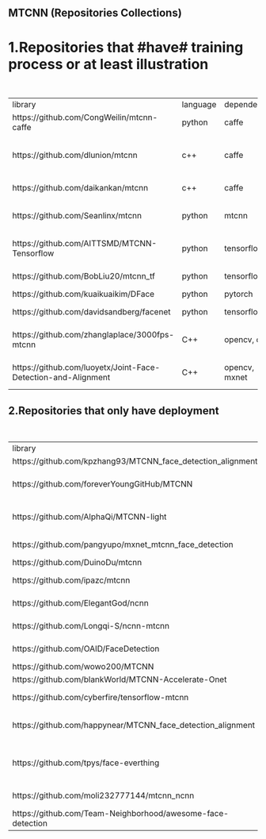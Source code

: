 ## MTCNN (Repositories Collections)

# 1.Repositories that #have# training process or at least illustration
<table>  
    <tr>
        <td>library</td>
        <td>language</td>
        <td>dependencies</td>
        <td>hasLandmarks</td>
        <td>comments</td>
    </tr>
    <tr>
        <td>https://github.com/CongWeilin/mtcnn-caffe</td>
        <td>python</td>
        <td>caffe</td>
        <td>yes</td>
        <td>a training reproduction</td>
    </tr>
    <tr>
        <td>https://github.com/dlunion/mtcnn</td>
        <td>c++</td>
        <td>caffe</td>
        <td>yes</td>
        <td>a training reproduction similar to CongWeiLin</td>
    </tr>
    <tr>
        <td>https://github.com/daikankan/mtcnn</td>
        <td>c++</td>
        <td>caffe</td>
        <td>yes</td>
        <td>a training reproduction</td>
    </tr>
    <tr>
        <td>https://github.com/Seanlinx/mtcnn</td>
        <td>python</td>
        <td>mtcnn</td>
        <td>no</td>
        <td>a good mxnet reproduction</td>
    </tr>
    <tr>
        <td>https://github.com/AITTSMD/MTCNN-Tensorflow</td>
        <td>python</td>
        <td>tensorflow</td>
        <td>yes</td>
        <td>followed the paper closely</td>
    </tr>
    <tr>
        <td>https://github.com/BobLiu20/mtcnn_tf</td>
        <td>python</td>
        <td>tensorflow</td>
        <td>yes</td>
        <td>similar to AITTSMD</td>
    </tr>
    <tr>
        <td>https://github.com/kuaikuaikim/DFace</td>
        <td>python</td>
        <td>pytorch</td>
        <td>yes</td>
        <td>DFace</td>
    </tr>  
    <tr>
        <td>https://github.com/davidsandberg/facenet</td>
        <td>python</td>
        <td>tensorflow</td>
        <td>yes</td>
        <td>the most popular</td>
    </tr>
    <tr>
        <td>https://github.com/zhanglaplace/3000fps-mtcnn</td>
        <td>C++</td>
        <td>opencv, caffe</td>
        <td>yes</td>
        <td>68keypoints but no model</td>
    </tr>
    <tr>
        <td>https://github.com/luoyetx/Joint-Face-Detection-and-Alignment</td>
        <td>C++</td>
        <td>opencv, mxnet</td>
        <td>yes</td>
        <td>mtcnn caffe memory leak issue</td>
    </tr>
</table>



## 2.Repositories that only have deployment
<table>  
    <tr>
        <td>library</td>
        <td>language</td>
        <td>dependencies</td>
        <td>hasLandmarks</td>
        <td>comments</td>
    </tr>
    <tr>
        <td>https://github.com/kpzhang93/MTCNN_face_detection_alignment</td>
        <td>matlab</td>
        <td>caffe</td>
        <td>no</td>
        <td>yes</td>
        <td>original</td>
    </tr>
    <tr>
        <td>https://github.com/foreverYoungGitHub/MTCNN</td>
        <td>C++</td>
        <td>caffe, opencv</td>
        <td>could</td>
        <td>good illustration of training process</td>
    </tr>
    <tr>
        <td>https://github.com/AlphaQi/MTCNN-light</td>
        <td>C++</td>
        <td>opencv, openblas</td>
        <td>unknown</td>
        <td>no framework, 68ms per frame(640,480)</td>
    </tr>
    <tr>
        <td>https://github.com/pangyupo/mxnet_mtcnn_face_detection</td>
        <td>python</td>
        <td>mxnet, opencv</td>
        <td>yes</td>
        <td></td>
    </tr>
    <tr>
        <td>https://github.com/DuinoDu/mtcnn</td>
        <td>python</td>
        <td>caffe, opencv</td>
        <td>yes</td>
        <td></td>
    </tr>
    <tr>
        <td>https://github.com/ipazc/mtcnn</td>
        <td>python</td>
        <td>tensorflow, opencv</td>
        <td>yes</td>
        <td></td>
    </tr>
    <tr>
        <td>https://github.com/ElegantGod/ncnn</td>
        <td>C++</td>
        <td>ncnn</td>
        <td>yes</td>
        <td>extends Tencent/ncnn</td>
    </tr>
    <tr>
        <td>https://github.com/Longqi-S/ncnn-mtcnn</td>
        <td>C++</td>
        <td>ncnn</td>
        <td>yes</td>
        <td>extends ElegantGod/ncnn</td>
    </tr>
    <tr>
        <td>https://github.com/OAID/FaceDetection</td>
        <td>C++</td>
        <td>caffe / mxnet / tensorflow</td>
        <td>yes</td>
        <td>good implementation</td>
    </tr>
    <tr>
        <td>https://github.com/wowo200/MTCNN</td>
        <td>C++</td>
        <td>caffe, opencv</td>
        <td>yes</td>
        <td>only 1 cpp</td>
    </tr>
    <tr>
        <td>https://github.com/blankWorld/MTCNN-Accelerate-Onet</td>
        <td>C++</td>
        <td>caffe, opencv</td>
        <td>yes</td>
        <td></td>
    </tr>
    <tr>
        <td>https://github.com/cyberfire/tensorflow-mtcnn</td>
        <td>C++ / python</td>
        <td>tensorflow, opencv</td>
        <td>yes</td>
        <td></td>
    </tr>
    <tr>
        <td>https://github.com/happynear/MTCNN_face_detection_alignment</td>
        <td>C++</td>
        <td>caffe, matlab, Pdollar toolbox</td>
        <td>yes</td>
        <td>good implementation</td>
    </tr>
    <tr>
        <td>https://github.com/tpys/face-everthing</td>
        <td>C++</td>
        <td>opencv, Boost, SphereCaffe, CUDA</td>
        <td>yes</td>
        <td>aggregation of mutiple good repositories</td>
    </tr>
    <tr>
        <td>https://github.com/moli232777144/mtcnn_ncnn</td>
        <td>C++</td>
        <td>opencv, ncnn, protobuf</td>
        <td>yes</td>
        <td>Android, ARM</td>
    </tr>
    <tr>
        <td>https://github.com/Team-Neighborhood/awesome-face-detection</td>
        <td>C++</td>
        <td>opencv, dlib, etc</td>
        <td>no</td>
        <td>methods benchmark</td>
    </tr>    
</table>
